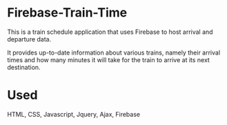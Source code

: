 # Firebase-Train-Time

This is a train schedule application that uses Firebase to host arrival and departure data.

It provides up-to-date information about various trains, namely their arrival times
and how many minutes it will take for the train to arrive at its next destination.

# Used

HTML, CSS, Javascript, Jquery, Ajax, Firebase
